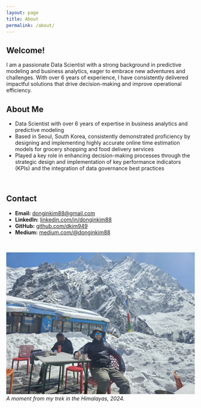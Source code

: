```yaml
---
layout: page
title: About
permalink: /about/
---
```


## Welcome!
I am a passionate Data Scientist with a strong background in predictive modeling and business analytics, eager to embrace new adventures and challenges. With over 6 years of experience, I have consistently delivered impactful solutions that drive decision-making and improve operational efficiency.
<br>

## About Me
- Data Scientist with over 6 years of expertise in business analytics and predictive modeling
- Based in Seoul, South Korea, consistently demonstrated proficiency by designing and implementing highly accurate online time estimation models for grocery shopping and food delivery services
- Played a key role in enhancing decision-making processes through the strategic design and implementation of key performance indicators (KPIs) and the integration of data governance best practices
<br>


## Contact
- **Email:** [donginkim88@gmail.com](mailto:donginkim88@gmail.com)
- **LinkedIn:** [linkedin.com/in/donginkim88](https://www.linkedin.com/in/donginkim88)
- **GitHub:** [github.com/dkim949](https://github.com/dkim949)
- **Medium:** [medium.com/@donginkim88](https://medium.com/@donginkim88)

<br>


![Exploring the Heights of Himalaya](./assets/images/himalaya.jpeg)
*A moment from my trek in the Himalayas, 2024.*